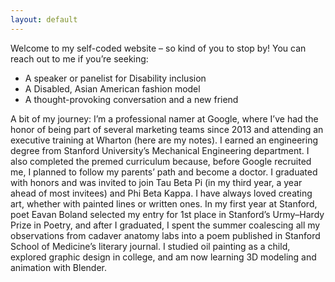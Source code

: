 ```yaml
---
layout: default
---
```

Welcome to my self-coded website – so kind of you to stop by!
You can reach out to me if you’re seeking:
- A speaker or panelist for Disability inclusion
- A Disabled, Asian American fashion model
- A thought-provoking conversation and a new friend

A bit of my journey:
I’m a professional namer at Google, where I’ve had the honor of being part of several marketing teams since 2013 and attending an executive training at Wharton (here are my notes).
I earned an engineering degree from Stanford University’s Mechanical Engineering department. I also completed the premed curriculum because, before Google recruited me, I planned to follow my parents’ path and become a doctor. I graduated with honors and was invited to join Tau Beta Pi (in my third year, a year ahead of most invitees) and Phi Beta Kappa.
I have always loved creating art, whether with painted lines or written ones. In my first year at Stanford, poet Eavan Boland selected my entry for 1st place in Stanford’s Urmy–Hardy Prize in Poetry, and after I graduated, I spent the summer coalescing all my observations from cadaver anatomy labs into a poem published in Stanford School of Medicine’s literary journal. I studied oil painting as a child, explored graphic design in college, and am now learning 3D modeling and animation with Blender.
